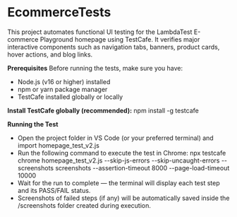# EcommerceTests

This project automates functional UI testing for the LambdaTest E-commerce Playground homepage using TestCafe.
It verifies major interactive components such as navigation tabs, banners, product cards, hover actions, and blog links.

**Prerequisites**
Before running the tests, make sure you have:
- Node.js (v16 or higher) installed
- npm or yarn package manager
- TestCafe installed globally or locally

**Install TestCafe globally (recommended):**
npm install -g testcafe

**Running the Test**
- Open the project folder in VS Code (or your preferred terminal) and import homepage_test_v2.js
- Run the following command to execute the test in Chrome:
  npx testcafe chrome homepage_test_v2.js --skip-js-errors --skip-uncaught-errors --screenshots screenshots --assertion-timeout 8000 --page-load-timeout 10000
- Wait for the run to complete — the terminal will display each test step and its PASS/FAIL status.
- Screenshots of failed steps (if any) will be automatically saved inside the /screenshots folder created during execution.


